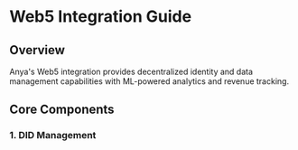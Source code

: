 # Web5 Integration Guide

## Overview
Anya's Web5 integration provides decentralized identity and data management capabilities with ML-powered analytics and revenue tracking.

## Core Components

### 1. DID Management
